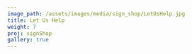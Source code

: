 ```yaml
---
image_path: /assets/images/media/sign_shop/LetUsHelp.jpg
title: Let Us Help
weight: 7
proj: signShop
gallery: true
---
```


